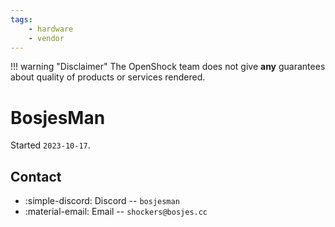 ```yaml
---
tags:
    - hardware
    - vendor
---
```


!!! warning "Disclaimer"
    The OpenShock team does not give **any** guarantees about quality of products or services rendered.

# BosjesMan

Started `2023-10-17`.

## Contact

- :simple-discord: Discord -- `bosjesman`
- :material-email: Email -- `shockers@bosjes.cc`
